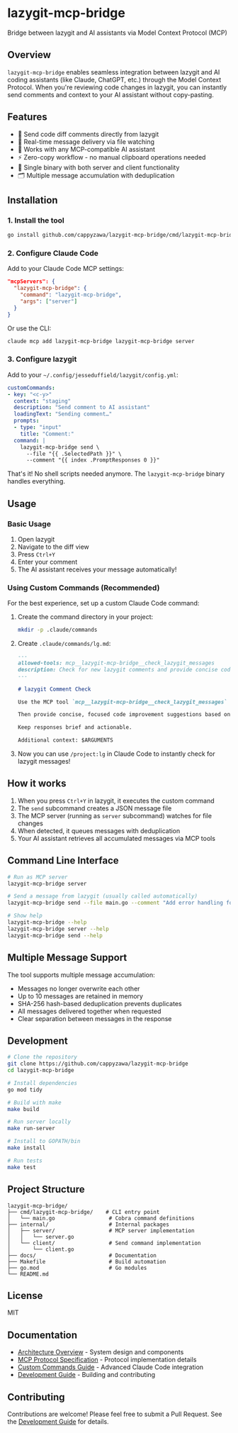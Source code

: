 # lazygit-mcp-bridge

Bridge between lazygit and AI assistants via Model Context Protocol (MCP)

## Overview

`lazygit-mcp-bridge` enables seamless integration between lazygit and AI coding assistants (like Claude, ChatGPT, etc.) through the Model Context Protocol. When you're reviewing code changes in lazygit, you can instantly send comments and context to your AI assistant without copy-pasting.

## Features

- 📝 Send code diff comments directly from lazygit
- 🚀 Real-time message delivery via file watching
- 🤖 Works with any MCP-compatible AI assistant
- ⚡ Zero-copy workflow - no manual clipboard operations needed
- 🔧 Single binary with both server and client functionality
- 🗂️ Multiple message accumulation with deduplication

## Installation

### 1. Install the tool

```bash
go install github.com/cappyzawa/lazygit-mcp-bridge/cmd/lazygit-mcp-bridge@latest
```

### 2. Configure Claude Code

Add to your Claude Code MCP settings:
```json
"mcpServers": {
  "lazygit-mcp-bridge": {
    "command": "lazygit-mcp-bridge",
    "args": ["server"]
  }
}
```

Or use the CLI:
```bash
claude mcp add lazygit-mcp-bridge lazygit-mcp-bridge server
```

### 3. Configure lazygit

Add to your `~/.config/jesseduffield/lazygit/config.yml`:

```yaml
customCommands:
- key: "<c-y>"
  context: "staging"
  description: "Send comment to AI assistant"
  loadingText: "Sending comment…"
  prompts:
  - type: "input"
    title: "Comment:"
  command: |
    lazygit-mcp-bridge send \
      --file "{{ .SelectedPath }}" \
      --comment "{{ index .PromptResponses 0 }}"
```

That's it! No shell scripts needed anymore. The `lazygit-mcp-bridge` binary handles everything.

## Usage

### Basic Usage

1. Open lazygit
2. Navigate to the diff view
3. Press `Ctrl+Y`
4. Enter your comment
5. The AI assistant receives your message automatically!

### Using Custom Commands (Recommended)

For the best experience, set up a custom Claude Code command:

1. Create the command directory in your project:
   ```bash
   mkdir -p .claude/commands
   ```

2. Create `.claude/commands/lg.md`:
   ```markdown
   ---
   allowed-tools: mcp__lazygit-mcp-bridge__check_lazygit_messages
   description: Check for new lazygit comments and provide concise code improvement suggestions
   ---

   # lazygit Comment Check

   Use the MCP tool `mcp__lazygit-mcp-bridge__check_lazygit_messages` to retrieve the latest comment from lazygit.

   Then provide concise, focused code improvement suggestions based on the received message.

   Keep responses brief and actionable.

   Additional context: $ARGUMENTS
   ```

3. Now you can use `/project:lg` in Claude Code to instantly check for lazygit messages!

## How it works

1. When you press `Ctrl+Y` in lazygit, it executes the custom command
2. The `send` subcommand creates a JSON message file
3. The MCP server (running as `server` subcommand) watches for file changes
4. When detected, it queues messages with deduplication
5. Your AI assistant retrieves all accumulated messages via MCP tools

## Command Line Interface

```bash
# Run as MCP server
lazygit-mcp-bridge server

# Send a message from lazygit (usually called automatically)
lazygit-mcp-bridge send --file main.go --comment "Add error handling for line 42"

# Show help
lazygit-mcp-bridge --help
lazygit-mcp-bridge server --help
lazygit-mcp-bridge send --help
```

## Multiple Message Support

The tool supports multiple message accumulation:

- Messages no longer overwrite each other
- Up to 10 messages are retained in memory
- SHA-256 hash-based deduplication prevents duplicates
- All messages delivered together when requested
- Clear separation between messages in the response

## Development

```bash
# Clone the repository
git clone https://github.com/cappyzawa/lazygit-mcp-bridge
cd lazygit-mcp-bridge

# Install dependencies
go mod tidy

# Build with make
make build

# Run server locally
make run-server

# Install to GOPATH/bin
make install

# Run tests
make test
```

## Project Structure

```
lazygit-mcp-bridge/
├── cmd/lazygit-mcp-bridge/    # CLI entry point
│   └── main.go                 # Cobra command definitions
├── internal/                   # Internal packages
│   ├── server/                 # MCP server implementation
│   │   └── server.go
│   └── client/                 # Send command implementation
│       └── client.go
├── docs/                       # Documentation
├── Makefile                    # Build automation
├── go.mod                      # Go modules
└── README.md
```

## License

MIT

## Documentation

- [Architecture Overview](docs/architecture.md) - System design and components
- [MCP Protocol Specification](docs/mcp-protocol.md) - Protocol implementation details
- [Custom Commands Guide](docs/custom-commands.md) - Advanced Claude Code integration
- [Development Guide](docs/development.md) - Building and contributing

## Contributing

Contributions are welcome! Please feel free to submit a Pull Request. See the [Development Guide](docs/development.md) for details.